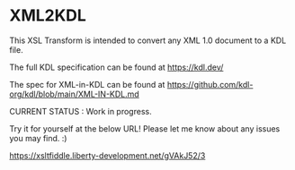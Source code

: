 # XML2KDL
This XSL Transform is intended to convert any XML 1.0 document to a KDL file.

The full KDL specification can be found at https://kdl.dev/

The spec for XML-in-KDL can be found at https://github.com/kdl-org/kdl/blob/main/XML-IN-KDL.md

CURRENT STATUS : Work in progress.

Try it for yourself at the below URL! Please let me know about any issues you may find. :)

https://xsltfiddle.liberty-development.net/gVAkJ52/3